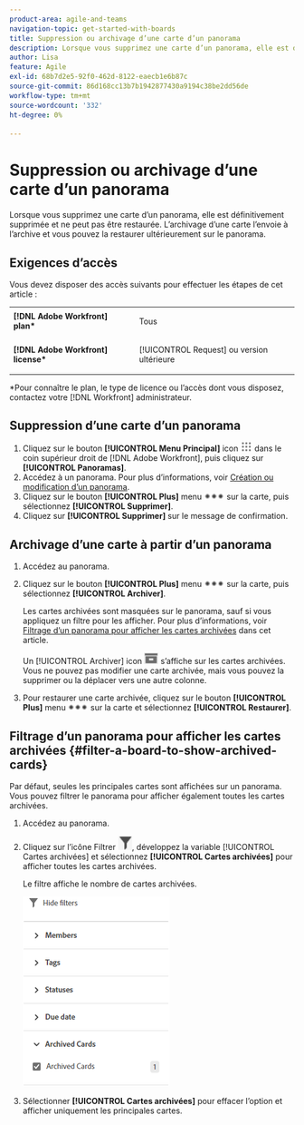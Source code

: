 ```yaml
---
product-area: agile-and-teams
navigation-topic: get-started-with-boards
title: Suppression ou archivage d’une carte d’un panorama
description: Lorsque vous supprimez une carte d’un panorama, elle est définitivement supprimée et ne peut pas être restaurée. L’archivage d’une carte l’envoie à l’archive et vous pouvez la restaurer ultérieurement sur le panorama.
author: Lisa
feature: Agile
exl-id: 68b7d2e5-92f0-462d-8122-eaecb1e6b87c
source-git-commit: 86d168cc13b7b1942877430a9194c38be2dd56de
workflow-type: tm+mt
source-wordcount: '332'
ht-degree: 0%

---
```


# Suppression ou archivage d’une carte d’un panorama

Lorsque vous supprimez une carte d’un panorama, elle est définitivement supprimée et ne peut pas être restaurée. L’archivage d’une carte l’envoie à l’archive et vous pouvez la restaurer ultérieurement sur le panorama.

## Exigences d’accès

Vous devez disposer des accès suivants pour effectuer les étapes de cet article :

<table style="table-layout:auto"> 
 <col> 
 <col> 
 <tbody> 
  <tr> 
   <td role="rowheader"><strong>[!DNL Adobe Workfront] plan*</strong></td> 
   <td> <p>Tous</p> </td> 
  </tr> 
  <tr> 
   <td role="rowheader"><strong>[!DNL Adobe Workfront] license*</strong></td> 
   <td> <p>[!UICONTROL Request] ou version ultérieure</p> </td> 
  </tr> 
 </tbody> 
</table>

&#42;Pour connaître le plan, le type de licence ou l’accès dont vous disposez, contactez votre [!DNL Workfront] administrateur.

## Suppression d’une carte d’un panorama

1. Cliquez sur le bouton **[!UICONTROL Menu Principal]** icon ![](assets/main-menu-icon.png) dans le coin supérieur droit de [!DNL Adobe Workfront], puis cliquez sur **[!UICONTROL Panoramas]**.
1. Accédez à un panorama. Pour plus d’informations, voir [Création ou modification d’un panorama](../../agile/get-started-with-boards/create-edit-board.md).
1. Cliquez sur le bouton **[!UICONTROL Plus]** menu ![Plus de menu](assets/more-icon-spectrum.png) sur la carte, puis sélectionnez **[!UICONTROL Supprimer]**.
1. Cliquez sur **[!UICONTROL Supprimer]** sur le message de confirmation.

## Archivage d’une carte à partir d’un panorama

1. Accédez au panorama.
1. Cliquez sur le bouton **[!UICONTROL Plus]** menu ![Plus de menu](assets/more-icon-spectrum.png) sur la carte, puis sélectionnez **[!UICONTROL Archiver]**.

   Les cartes archivées sont masquées sur le panorama, sauf si vous appliquez un filtre pour les afficher. Pour plus d’informations, voir [Filtrage d’un panorama pour afficher les cartes archivées](#filter-a-board-to-show-archived-cards) dans cet article.

   Un [!UICONTROL Archiver] icon ![Archiver](assets/archive-icon-spectrum-25x20.png) s’affiche sur les cartes archivées. Vous ne pouvez pas modifier une carte archivée, mais vous pouvez la supprimer ou la déplacer vers une autre colonne.

1. Pour restaurer une carte archivée, cliquez sur le bouton **[!UICONTROL Plus]** menu ![Plus de menu](assets/more-icon-spectrum.png) sur la carte et sélectionnez **[!UICONTROL Restaurer]**.

## Filtrage d’un panorama pour afficher les cartes archivées {#filter-a-board-to-show-archived-cards}

Par défaut, seules les principales cartes sont affichées sur un panorama. Vous pouvez filtrer le panorama pour afficher également toutes les cartes archivées.

1. Accédez au panorama.
1. Cliquez sur l’icône Filtrer ![Filtrer](assets/filter-icon-spectrum-25x25.png), développez la variable [!UICONTROL Cartes archivées] et sélectionnez **[!UICONTROL Cartes archivées]** pour afficher toutes les cartes archivées.

   Le filtre affiche le nombre de cartes archivées.

   ![Filtrage des cartes archivées](assets/boards-filter-by-archived-cards_0822.png)

1. Sélectionner **[!UICONTROL Cartes archivées]** pour effacer l’option et afficher uniquement les principales cartes.
